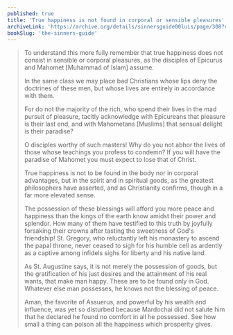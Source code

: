 ```yaml
---
published: true
title: 'True happiness is not found in corporal or sensible pleasures'
archiveLink: 'https://archive.org/details/sinnersguide00luis/page/308?view=theater'
bookSlug: 'the-sinners-guide'
---
```


> To understand this more fully remember that true happiness does not consist in sensible or corporal pleasures, as the disciples of Epicurus and Mahomet [Muhammad of Islam] assume.
>
> In the same class we may place bad Christians whose lips deny the doctrines of these men, but whose lives are entirely in accordance with them.
>
> For do not the majority of the rich, who spend their lives in the mad pursuit of pleasure, tacitly acknowledge with Epicureans that pleasure is their last end, and with Mahometans [Muslims] that sensual delight is their paradise?
>
> O disciples worthy of such masters! Why do you not abhor the lives of those whose teachings you profess to condemn? If you will have the paradise of Mahomet you must expect to lose that of Christ.
>
> True happiness is not to be found in the body nor in corporal advantages, but in the spirit and in spiritual goods, as the greatest philosophers have asserted, and as Christianity confirms, though in a far more elevated sense.
>
> The possession of these blessings will afford you more peace and happiness than the kings of the earth know amidst their power and splendor. How many of them have testified to this truth by joyfully forsaking their crowns after tasting the sweetness of God's friendship! St. Gregory, who reluctantly left his monastery to ascend the papal throne, never ceased to sigh for his humble cell as ardently as a captive among infidels sighs for liberty and his native land.
>
> As St. Augustine says, it is not merely the possession of goods, but the gratification of his just desires and the attainment of his real wants, that make man happy. These are to be found only in God. Whatever else man possesses, he knows not the blessing of peace.
>
> Aman, the favorite of Assuerus, and powerful by his wealth and influence, was yet so disturbed because Mardochai did not salute him that he declared he found no comfort in all he possessed. See how small a thing can poison all the happiness which prosperity gives.